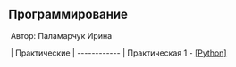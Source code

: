 ## Программирование
​
Автор: Паламарчук Ирина  


​
| Практические 
| ------------ 
| Практическая 1 - [[Python]](./Practice/01/) 

